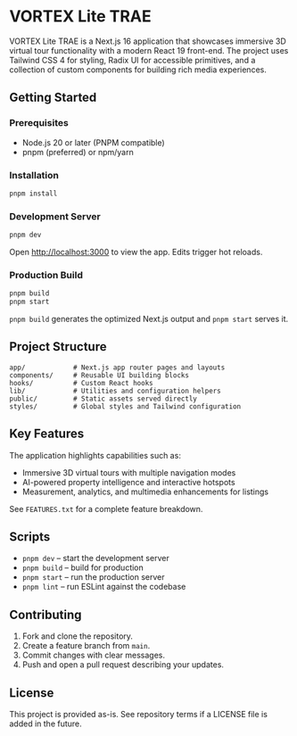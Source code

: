 # VORTEX Lite TRAE

VORTEX Lite TRAE is a Next.js 16 application that showcases immersive 3D virtual tour functionality with a modern React 19 front-end. The project uses Tailwind CSS 4 for styling, Radix UI for accessible primitives, and a collection of custom components for building rich media experiences.

## Getting Started

### Prerequisites
- Node.js 20 or later (PNPM compatible)
- pnpm (preferred) or npm/yarn

### Installation
```bash
pnpm install
```

### Development Server
```bash
pnpm dev
```
Open <http://localhost:3000> to view the app. Edits trigger hot reloads.

### Production Build
```bash
pnpm build
pnpm start
```
`pnpm build` generates the optimized Next.js output and `pnpm start` serves it.

## Project Structure
```
app/            # Next.js app router pages and layouts
components/     # Reusable UI building blocks
hooks/          # Custom React hooks
lib/            # Utilities and configuration helpers
public/         # Static assets served directly
styles/         # Global styles and Tailwind configuration
```

## Key Features
The application highlights capabilities such as:
- Immersive 3D virtual tours with multiple navigation modes
- AI-powered property intelligence and interactive hotspots
- Measurement, analytics, and multimedia enhancements for listings

See `FEATURES.txt` for a complete feature breakdown.

## Scripts
- `pnpm dev` – start the development server
- `pnpm build` – build for production
- `pnpm start` – run the production server
- `pnpm lint` – run ESLint against the codebase

## Contributing
1. Fork and clone the repository.
2. Create a feature branch from `main`.
3. Commit changes with clear messages.
4. Push and open a pull request describing your updates.

## License
This project is provided as-is. See repository terms if a LICENSE file is added in the future.
